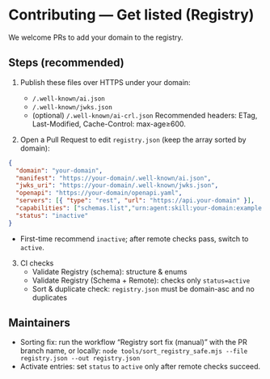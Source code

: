 # Contributing — Get listed (Registry)

We welcome PRs to add your domain to the registry.

## Steps (recommended)
1) Publish these files over HTTPS under your domain:
   - `/.well-known/ai.json`
   - `/.well-known/jwks.json`
   - (optional) `/.well-known/ai-crl.json`
   Recommended headers: ETag, Last-Modified, Cache-Control: max-age≥600.

2) Open a Pull Request to edit `registry.json` (keep the array sorted by domain):
```json
{
  "domain": "your-domain",
  "manifest": "https://your-domain/.well-known/ai.json",
  "jwks_uri": "https://your-domain/.well-known/jwks.json",
  "openapi": "https://your-domain/openapi.yaml",
  "servers": [{ "type": "rest", "url": "https://api.your-domain" }],
  "capabilities": ["schemas.list","urn:agent:skill:your-domain:example.v1"],
  "status": "inactive"
}
```
- First-time recommend `inactive`; after remote checks pass, switch to `active`.

3) CI checks
   - Validate Registry (schema): structure & enums
   - Validate Registry (Schema + Remote): checks only `status=active`
   - Sort & duplicate check: `registry.json` must be domain-asc and no duplicates

## Maintainers
- Sorting fix: run the workflow “Registry sort fix (manual)” with the PR branch name, or locally:
  `node tools/sort_registry_safe.mjs --file registry.json --out registry.json`
- Activate entries: set `status` to `active` only after remote checks succeed.
